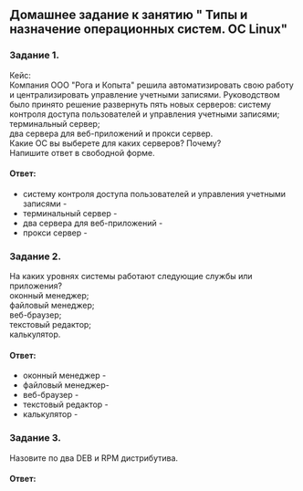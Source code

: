 ## Домашнее задание к занятию " Типы и назначение операционных систем. ОС Linux"  

### Задание 1.  
Кейс:  
Компания ООО "Рога и Копыта" решила автоматизировать свою работу и централизировать управление учетными записями. Руководством было принято решение развернуть пять новых серверов:
систему контроля доступа пользователей и управления учетными записями;  
терминальный сервер;  
два сервера для веб-приложений и прокси сервер.  
Какие ОС вы выберете для каких серверов? Почему?  
Напишите ответ в свободной форме.  

#### Ответ:  
- систему контроля доступа пользователей и управления учетными записями -   
- терминальный сервер -   
- два сервера для веб-приложений -  
- прокси сервер -     

### Задание 2.  
На каких уровнях системы работают следующие службы или приложения?  
оконный менеджер;  
файловый менеджер;  
веб-браузер;  
текстовый редактор;  
калькулятор.  

#### Ответ:  
- оконный менеджер -  
- файловый менеджер-   
- веб-браузер -   
- текстовый редактор -  
- калькулятор -   

### Задание 3.  
Назовите по два DEB и RPM дистрибутива.  

#### Ответ:  

